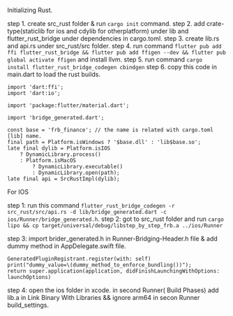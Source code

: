 Initializing Rust.

step 1. create src_rust folder & run `cargo init` command.
step 2. add crate-type(staticlib for ios and cdylib for otherplatform) under lib and flutter_rust_bridge under dependencies in cargo.toml.
step 3. create lib.rs and api.rs under src_rust/src folder.
step 4. run command `flutter pub add ffi flutter_rust_bridge && flutter pub add ffigen --dev && flutter pub global activate ffigen` and install llvm.
step 5. run command `cargo install flutter_rust_bridge_codegen cbindgen`
step 6. copy this code in main.dart to load the rust builds.

```
import 'dart:ffi';
import 'dart:io';

import 'package:flutter/material.dart';

import 'bridge_generated.dart';

const base = 'frb_finance'; // the name is related with cargo.toml [lib] name.
final path = Platform.isWindows ? '$base.dll' : 'lib$base.so';
late final dylib = Platform.isIOS
    ? DynamicLibrary.process()
    : Platform.isMacOS
        ? DynamicLibrary.executable()
        : DynamicLibrary.open(path);
late final api = SrcRustImpl(dylib);
```


For IOS 

step 1: run this command `flutter_rust_bridge_codegen -r src_rust/src/api.rs -d lib/bridge_generated.dart -c ios/Runner/bridge_generated.h`.
step 2:  got to src_rust folder and run `cargo lipo && cp target/universal/debug/libstep_by_step_frb.a ../ios/Runner`

step 3: import brider_generated.h in Runner-Bridging-Header.h file & add dummy method in AppDelegate.swift file. 
```
GeneratedPluginRegistrant.register(with: self)
print("dummy_value=\(dummy_method_to_enforce_bundling())");
return super.application(application, didFinishLaunchingWithOptions: launchOptions)

```


step 4: open the ios folder in xcode. in second Runner( Build Phases) add lib.a in Link Binary With Libraries && ignore arm64 in secon Runner build_settings.